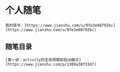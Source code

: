 # 个人随笔

    我的简书：[https://www.jianshu.com/u/9fe3e08792bc](https://www.jianshu.com/u/9fe3e08792bc)

## 随笔目录

    [第一讲：activity的生命周期和启动模式](https://www.jianshu.com/p/1309a38f33d7)
